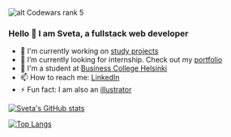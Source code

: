 ![alt Codewars rank 5](https://www.codewars.com/users/silmu/badges/small)
### Hello 👋 I am Sveta, a fullstack web developer

- 🚀 I'm currently working on [study projects](https://silmu.github.io/)
- 🌱 I’m currently looking for internship. Check out my [portfolio](https://silmu.herokuapp.com/)
- 👾 I'm a student at [Business College Helsinki](https://www.bc.fi)
- 📫 How to reach me: [LinkedIn](https://www.linkedin.com/in/svetlana-raitina)
- ⚡ Fun fact: I am also an [illustrator](https://www.instagram.com/misori.art)

[![Sveta's GitHub stats](https://github-readme-stats.vercel.app/api?username=silmu&show_icons=true&theme=radical)](https://github.com/anuraghazra/github-readme-stats)

[![Top Langs](https://github-readme-stats.vercel.app/api/top-langs/?username=silmu&hide=html,css,hack&langs_count=8&layout=compact&theme=radical)](https://github.com/anuraghazra/github-readme-stats)
